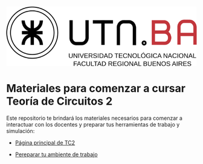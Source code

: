 ![UTN_BA](logo_UTN.svg)
# Materiales para comenzar a cursar Teoría de Circuitos 2

Este repositorio te brindará los materiales necesarios para comenzar a 
interactuar con los docentes y preparar tus herramientas de trabajo y simulación:

* [Página principal de TC2](https://nbviewer.org/github/marianux/tc2/blob/main/principal.ipynb)

* [Pereparar tu ambiente de trabajo](https://nbviewer.org/github/marianux/tc2/blob/main/preparacion.ipynb)




